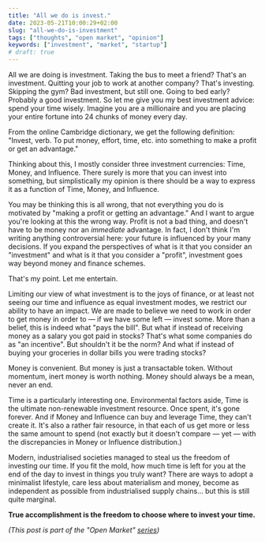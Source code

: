 ```yaml
---
title: "All we do is invest."
date: 2023-05-21T10:00:29+02:00
slug: "all-we-do-is-investment"
tags: ["thoughts", "open market", "opinion"]
keywords: ["investment", "market", "startup"]
# draft: true
---
```


All we are doing is investment. Taking the bus to meet a friend? That's an investment. Quitting your job to work at another company? That's investing. Skipping the gym? Bad investment, but still one. Going to bed early? Probably a good investment. So let me give you my best investment advice: spend your time wisely. Imagine you are a millionaire and you are placing your entire fortune into 24 chunks of money every day.

From the online Cambridge dictionary, we get the following definition: "Invest, verb. To put money, effort, time, etc. into something to make a profit or get an advantage."

Thinking about this, I mostly consider three investment currencies: Time, Money, and Influence. There surely is more that you can invest into something, but simplistically my opinion is there should be a way to express it as a function of Time, Money, and Influence.

You may be thinking this is all wrong, that not everything you do is motivated by "making a profit or getting an advantage." And I want to argue you're looking at this the wrong way. Profit is not a bad thing, and doesn't have to be money nor an _immediate_ advantage. In fact, I don't think I'm writing anything controversial here: your future is influenced by your many decisions. If you expand the perspectives of what is it that you consider an "investment" and what is it that you consider a "profit", investment goes way beyond money and finance schemes.

That's my point. Let me entertain.

Limiting our view of what investment is to the joys of finance, or at least not seeing our time and influence as equal investment modes, we restrict our ability to have an impact. We are made to believe we need to work in order to get money in order to — if we have some left — invest some. More than a belief, this is indeed what "pays the bill". But what if instead of receiving money as a salary you got paid in stocks? That's what some companies do as "an incentive". But shouldn't it be the norm? And what if instead of buying your groceries in dollar bills you were trading stocks? 

Money is convenient. But money is just a transactable token. Without momentum, inert money is worth nothing. Money should always be a mean, never an end.

Time is a particularly interesting one. Environmental factors aside, Time is the ultimate non-renewable investment resource. Once spent, it's gone forever. And if Money and Influence can buy and leverage Time, they can't create it. It's also a rather fair resource, in that each of us get more or less the same amount to spend (not exactly but it doesn't compare — yet — with the discrepancies in Money or Influence distribution.)

Modern, industrialised societies managed to steal us the freedom of investing our time. If you fit the mold, how much time is left for you at the end of the day to invest in things you truly want? There are ways to adopt a minimalist lifestyle, care less about materialism and money, become as independent as possible from industrialised supply chains... but this is still quite marginal.

**True accomplishment is the freedom to choose where to invest your time.**

_(This post is part of the "Open Market" [series](/posts/open-market-series/))_

